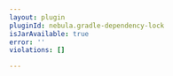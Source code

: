 ```yaml
---
layout: plugin
pluginId: nebula.gradle-dependency-lock
isJarAvailable: true
error: ''
violations: []

---
```

